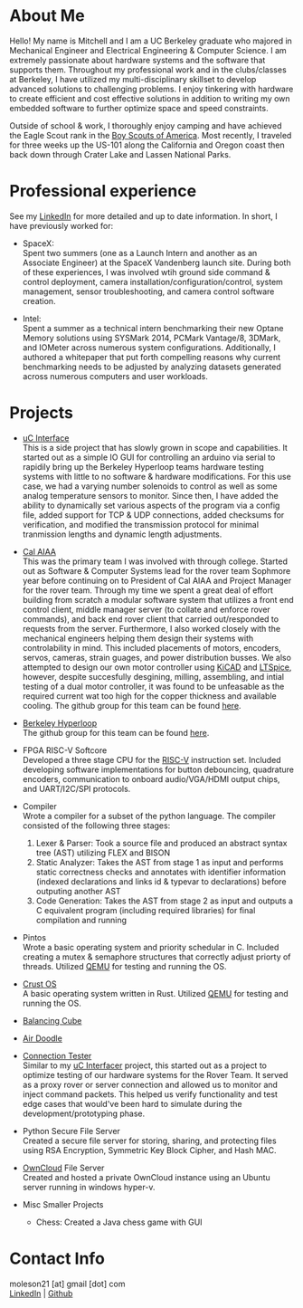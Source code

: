 # About Me
Hello! My name is Mitchell and I am a UC Berkeley graduate who majored in Mechanical Engineer and Electrical Engineering & Computer Science. I am extremely passionate about hardware systems and the software that supports them. Throughout my professional work and in the clubs/classes at Berkeley, I have utilized my multi-disciplinary skillset to develop advanced solutions to challenging problems. I enjoy tinkering with hardware to create efficient and cost effective solutions in addition to writing my own embedded software to further optimize space and speed constraints.

Outside of school & work, I thoroughly enjoy camping and have achieved the Eagle Scout rank in the [Boy Scouts of America](https://www.scouting.org/). Most recently, I traveled for three weeks up the US-101 along the California and Oregon coast then back down through Crater Lake and Lassen National Parks.


# Professional experience
See my [LinkedIn](https://www.linkedin.com/in/mitchell-oleson-42381a101/) for more detailed and up to date information. In short, I have previously worked for:

- SpaceX: <br />
  Spent two summers (one as a Launch Intern and another as an Associate Engineer) at the SpaceX Vandenberg launch site. During both of these experiences, I was involved wtih ground side command & control deployment, camera installation/configuration/control, system management, sensor troubleshooting, and camera control software creation.

- Intel: <br />
  Spent a summer as a technical intern benchmarking their new Optane Memory solutions using SYSMark 2014, PCMark Vantage/8, 3DMark, and IOMeter across numerous system configurations. Additionally, I authored a whitepaper that put forth compelling reasons why current benchmarking needs to be adjusted by analyzing datasets generated across numerous computers and user workloads.


# Projects

- [uC Interface](https://moleson21.github.io/uc-interface) <br />
  This is a side project that has slowly grown in scope and capabilities. It started out as a simple IO GUI for controlling an arduino via serial to rapidily bring up the Berkeley Hyperloop teams hardware testing systems with little to no software & hardware modifications. For this use case, we had a varying number solenoids to control as well as some analog temperature sensors to monitor. Since then, I have added the ability to dynamically set various aspects of the program via a config file, added support for TCP & UDP connections, added checksums for verification, and modified the transmission protocol for minimal tranmission lengths and dynamic length adjustments.

- [Cal AIAA](https://aiaa.berkeley.edu/) <br />
  This was the primary team I was involved with through college. Started out as Software & Computer Systems lead for the rover team Sophmore year before continuing on to President of Cal AIAA and Project Manager for the rover team. Through my time we spent a great deal of effort building from scratch a modular software system that utilizes a front end control client, middle manager server (to collate and enforce rover commands), and back end rover client that carried out/responded to requests from the server. Furthermore, I also worked closely with the mechanical engineers helping them design their systems with controlability in mind. This included placements of motors, encoders, servos, cameras, strain guages, and power distribution busses. We also attempted to design our own motor controller using [KiCAD](http://kicad-pcb.org/) and [LTSpice](https://www.analog.com/en/design-center/design-tools-and-calculators/ltspice-simulator.html), however, despite succesfully desgining, milling, assembling, and intial testing of a dual motor controller, it was found to be unfeasable as the required current wat too high for the copper thickness and available cooling. The github group for this team can be found [here](https://github.com/cal-roboops).

- [Berkeley Hyperloop](https://berkeleyhyperloop.com/) <br />
  The github group for this team can be found [here](https://github.com/Berkeley-Hyperloop).

- FPGA RISC-V Softcore <br />
  Developed a three stage CPU for the [RISC-V](https://riscv.org/) instruction set. Included developing software implementations for button debouncing, quadrature encoders, communication to onboard audio/VGA/HDMI output chips, and UART/I2C/SPI protocols.

- Compiler <br />
  Wrote a compiler for a subset of the python language. The compiler consisted of the following three stages:
  1. Lexer & Parser: Took a source file and produced an abstract syntax tree (AST) utilizing FLEX and BISON
  1. Static Analyzer: Takes the AST from stage 1 as input and performs static correctness checks and annotates with identifier information (indexed declarations and links id & typevar to declarations) before outputing another AST
  1. Code Generation: Takes the AST from stage 2 as input and outputs a C equivalent program (including required libraries) for final compilation and running

- Pintos <br />
  Wrote a basic operating system and priority schedular in C. Included creating a mutex & semaphore structures that correctly adjust priorty of threads. Utilized [QEMU](https://www.qemu.org/) for testing and running the OS.

- [Crust OS](https://github.com/moleson21/crust-os) <br />
  A basic operating system written in Rust. Utilized [QEMU](https://www.qemu.org/) for testing and running the OS.

- [Balancing Cube](https://github.com/moleson21/ME135_BalancingCube)

- [Air Doodle](https://github.com/williampsmith/air-doodle)

- [Connection Tester](https://github.com/moleson21/connection-tester) <br />
  Similar to my [uC Interfacer](https://moleson21.github.io/uC-Interface) project, this started out as a project to optimize testing of our hardware systems for the Rover Team. It served as a proxy rover or server connection and allowed us to monitor and inject command packets. This helped us verify functionality and test edge cases that would've been hard to simulate during the development/prototyping phase.

- Python Secure File Server <br />
  Created a secure file server for storing, sharing, and protecting files using RSA Encryption, Symmetric Key Block Cipher, and Hash MAC.

- [OwnCloud](https://owncloud.org/) File Server <br />
  Created and hosted a private OwnCloud instance using an Ubuntu server running in windows hyper-v.

- Misc Smaller Projects
  - Chess: Created a Java chess game with GUI


# Contact Info
moleson21 [at] gmail [dot] com <br />
[LinkedIn](https://www.linkedin.com/in/mitchell-oleson-42381a101/) | [Github](https://moleson21.github.com)
